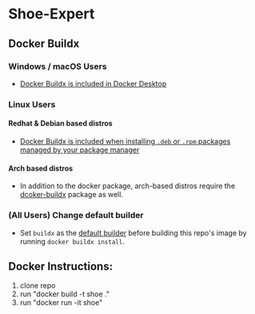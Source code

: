 # Shoe-Expert

## Docker Buildx

### Windows / macOS Users

- [Docker Buildx is included in Docker Desktop](https://github.com/docker/buildx#windows-and-macos)

### Linux Users

#### Redhat & Debian based distros

- [Docker Buildx is included when installing `.deb` or `.rpm` packages managed by your package manager](https://github.com/docker/buildx#linux-packages)

#### Arch based distros

- In addition to the docker package, arch-based distros require the [dcoker-buildx](https://archlinux.org/packages/community/x86_64/docker-buildx/) package as well.

### (All Users) Change default builder

- Set `buildx` as the [default builder](https://github.com/docker/buildx#set-buildx-as-the-default-builder) before building this repo's image by running `docker buildx install`.

## Docker Instructions:

1) clone repo
2) run "docker build -t shoe ."
3) run "docker run -it shoe"

